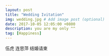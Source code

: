```yaml
---
layout: post
title: "Wedding Ivitation"
img: wedding.jpg # Add image post (optional)
date: 2017-10-05 12:05:00 +0800
description: you are my only ^^
tag: [Happiness]
---
```

伍虎 连思萍 结婚请柬